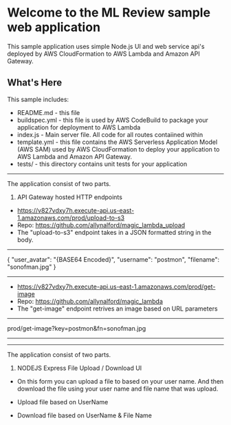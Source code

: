 Welcome to the ML Review sample web application
==================================================

This sample application uses simple Node.js  UI and web service api's deployed by AWS CloudFormation to AWS Lambda and Amazon API Gateway.

What's Here
-----------

This sample includes:

* README.md - this file
* buildspec.yml - this file is used by AWS CodeBuild to package your
  application for deployment to AWS Lambda
* index.js - Main server file. All code for all routes contaiined within
* template.yml - this file contains the AWS Serverless Application Model (AWS SAM) used
  by AWS CloudFormation to deploy your application to AWS Lambda and Amazon API
  Gateway.
* tests/ - this directory contains unit tests for your application

____________________________________________________________


The application consist of two parts.

1. API Gateway hosted HTTP endpoints


* https://v827vdxy7h.execute-api.us-east-1.amazonaws.com/prod/upload-to-s3
* Repo: https://github.com/allynalford/magic_lambda_upload
* The "upload-to-s3" endpoint takes in a JSON formatted string in the body.
--------------------------------------------------------------------------------

{
  "user_avatar": "{BASE64 Encoded}",
  "username": "postmon",
  "filename": "sonofman.jpg"
}

--------------------------------------------------------------------------------



* https://v827vdxy7h.execute-api.us-east-1.amazonaws.com/prod/get-image
* Repo: https://github.com/allynalford/magic_lambda
* The "get-image" endpoint retrives an image based on URL parameters

--------------------------------------------------------------------------------

prod/get-image?key=postmon&fn=sonofman.jpg

--------------------------------------------------------------------------------

____________________________________________________________


The application consist of two parts.

1. NODEJS Express File Upload / Download UI

* On this form you can upload a file to based on your user name. And then download the file using your user name and file name that was upload.

* Upload file based on UserName

* Download file based on UserName & File Name
